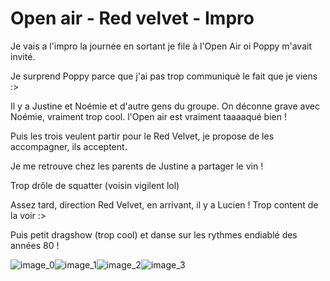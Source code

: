 # Open air - Red velvet - Impro
Je vais a l'impro la journée en sortant je file à l'Open Air oi Poppy m'avait invité.

Je surprend Poppy parce que j'ai pas trop communiquè le fait que je viens :>

Il y a Justine et Noémie et d'autre gens du groupe. On déconne grave avec Noémie, vraiment trop cool. l'Open air est vraiment taaaaqué bien !

Puis les trois veulent partir pour le Red Velvet, je propose de les accompagner, ils acceptent.

Je me retrouve chez les parents de Justine a partager le vin !

Trop drôle de squatter (voisin vigilent lol)

Assez tard, direction Red Velvet, en arrivant, il y a Lucien ! Trop content de la voir :>

Puis petit dragshow (trop cool) et danse sur les rythmes endiablé des années 80 !

![image_0](images/image_14.jpg)![image_1](images/image_15.jpg)![image_2](images/image_16.jpg)![image_3](images/image_17.jpg)